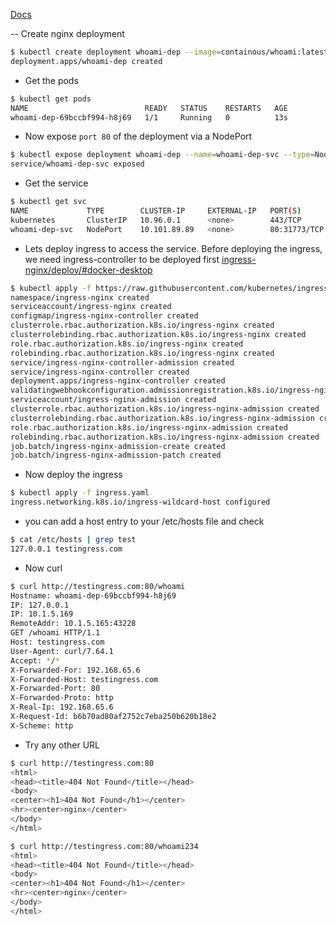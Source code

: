 [Docs](https://kubernetes.io/docs/concepts/services-networking/ingress/)

-- Create nginx deployment
 
```bash
$ kubectl create deployment whoami-dep --image=containous/whoami:latest --replicas=1
deployment.apps/whoami-dep created
```
 
 - Get the pods
 
 ```bash
$ kubectl get pods                                                                  
NAME                          READY   STATUS    RESTARTS   AGE
whoami-dep-69bccbf994-h8j69   1/1     Running   0          13s
 ```

- Now expose `port 80` of the deployment 
  via a NodePort
  
```bash
$ kubectl expose deployment whoami-dep --name=whoami-dep-svc --type=NodePort --port=80 --target-port=80  
service/whoami-dep-svc exposed
```

- Get the service

```bash
$ kubectl get svc                                                                                      
NAME             TYPE        CLUSTER-IP     EXTERNAL-IP   PORT(S)        AGE
kubernetes       ClusterIP   10.96.0.1      <none>        443/TCP        34d
whoami-dep-svc   NodePort    10.101.89.89   <none>        80:31773/TCP   14s
```

- Lets deploy ingress to access the service. Before deploying the ingress, we need
  ingress-controller to be deployed first
  [ingress-nginx/deploy/#docker-desktop](https://kubernetes.github.io/ingress-nginx/deploy/#docker-desktop)
  
```bash
$ kubectl apply -f https://raw.githubusercontent.com/kubernetes/ingress-nginx/controller-v0.47.0/deploy/static/provider/cloud/deploy.yaml           
namespace/ingress-nginx created
serviceaccount/ingress-nginx created
configmap/ingress-nginx-controller created
clusterrole.rbac.authorization.k8s.io/ingress-nginx created
clusterrolebinding.rbac.authorization.k8s.io/ingress-nginx created
role.rbac.authorization.k8s.io/ingress-nginx created
rolebinding.rbac.authorization.k8s.io/ingress-nginx created
service/ingress-nginx-controller-admission created
service/ingress-nginx-controller created
deployment.apps/ingress-nginx-controller created
validatingwebhookconfiguration.admissionregistration.k8s.io/ingress-nginx-admission created
serviceaccount/ingress-nginx-admission created
clusterrole.rbac.authorization.k8s.io/ingress-nginx-admission created
clusterrolebinding.rbac.authorization.k8s.io/ingress-nginx-admission created
role.rbac.authorization.k8s.io/ingress-nginx-admission created
rolebinding.rbac.authorization.k8s.io/ingress-nginx-admission created
job.batch/ingress-nginx-admission-create created
job.batch/ingress-nginx-admission-patch created
```

- Now deploy the ingress

```bash
$ kubectl apply -f ingress.yaml
ingress.networking.k8s.io/ingress-wildcard-host configured
```


- you can add a host entry to your /etc/hosts file and check

```bash
$ cat /etc/hosts | grep test                                                                                            
127.0.0.1 testingress.com
```

- Now curl

```bash
$ curl http://testingress.com:80/whoami   
Hostname: whoami-dep-69bccbf994-h8j69
IP: 127.0.0.1
IP: 10.1.5.169
RemoteAddr: 10.1.5.165:43228
GET /whoami HTTP/1.1
Host: testingress.com
User-Agent: curl/7.64.1
Accept: */*
X-Forwarded-For: 192.168.65.6
X-Forwarded-Host: testingress.com
X-Forwarded-Port: 80
X-Forwarded-Proto: http
X-Real-Ip: 192.168.65.6
X-Request-Id: b6b70ad80af2752c7eba250b620b18e2
X-Scheme: http
```

- Try any other URL

```bash
$ curl http://testingress.com:80                
<html>
<head><title>404 Not Found</title></head>
<body>
<center><h1>404 Not Found</h1></center>
<hr><center>nginx</center>
</body>
</html>

$ curl http://testingress.com:80/whoami234
<html>
<head><title>404 Not Found</title></head>
<body>
<center><h1>404 Not Found</h1></center>
<hr><center>nginx</center>
</body>
</html>

```